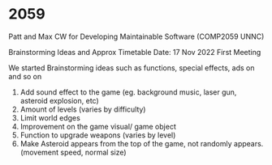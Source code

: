 # 2059

Patt and Max CW for Developing Maintainable Software (COMP2059 UNNC)


Brainstorming Ideas and Approx Timetable 
Date: 17 Nov 2022 First Meeting 

We started Brainstorming ideas such as functions, special effects, ads on and so on
1. Add sound effect to the game (eg. background music, laser gun, asteroid explosion, etc)
2. Amount of levels (varies by difficulty)
3. Limit world edges
4. Improvement on the game visual/ game object 
5. Function to upgrade weapons (varies by level) 
6. Make Asteroid appears from the top of the game, not randomly appears. (movement speed, normal size)

